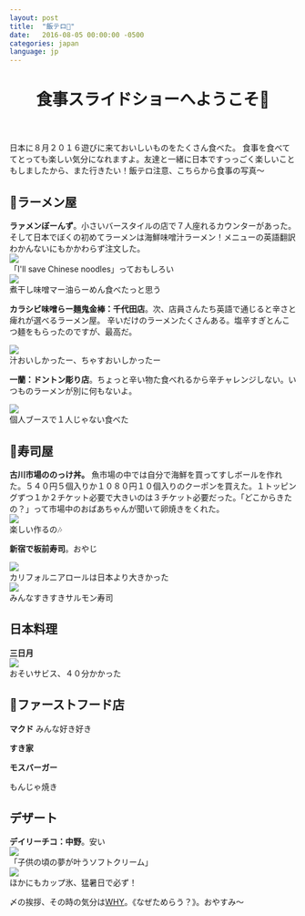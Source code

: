 ```yaml
---
layout: post
title:  "飯テロ🍻"
date:   2016-08-05 00:00:00 -0500
categories: japan
language: jp
---
```

<header><h1>食事スライドショーへようこそ🍴</h1></header>
日本に８月２０１６遊びに来ておいしいものをたくさん食べた。 食事を食べててとっても楽しい気分になれますよ。友達と一緒に日本ですっっごく楽しいこともしましたから、また行きたい！飯テロ注意、こちらから食事の写真〜

<h2>🌟ラーメン屋</h2>
<strong>ラァメンぼーんず</strong>。小さいバースタイルの店で７人座れるカウンターがあった。そして日本でぼくの初めてラーメンは海鮮味噌汁ラーメン！メニューの英語翻訳わかんないにもかかわらず注文した。

<div class="capContainer">
	<img class="blogpic" src="/photos/food/aomori_menu.jpg" />
	<div class="caption">
		「I'll save Chinese noodles」っておもしろい
	</div>
</div>

<div class="capContainer">
	<img class="blogpic" src="/photos/food/aomori_miso.jpg" />
	<div class="caption">
		煮干し味噌マー油らーめん食べたっと思う
	</div>
</div>

<strong>カラシビ味噌らー麺鬼金棒：千代田店</strong>。次、店員さんたち英語で通じると辛さと痺れが選べるラーメン屋。 辛いだけのラーメンたくさんある。塩辛すぎとんこつ麺をもらったのですが、最高だ。

<div class="capContainer">
	<img class="blogpic" src="/photos/food/tokyo_ramen.jpg" />
	<div class="caption">
		汁おいしかったー、ちゃすおいしかったー
	</div>
</div>

<strong>一蘭：ドントン彫り店</strong>。ちょっと辛い物た食べれるから辛チャレンジしない。いつものラーメンが別に何もないよ。
<div class="capContainer">
	<img class="blogpic" src="/photos/food/osaka_ichiran.jpg" />
	<div class="caption">
		個人ブースで１人じゃない食べた
	</div>
</div>


<h2>🌟寿司屋</h2>
<strong>古川市場ののっけ丼。</strong> 魚市場の中では自分で海鮮を買ってすしボールを作れた。５４０円５個入りか１０８０円１０個入りのクーポンを買えた。１トッピングずつ１か２チケット必要で大きいのは３チケット必要だった。「どこからきたの？」って市場中のおばあちゃんが聞いて卵焼きをくれた。
<div class="capContainer">
	<img class="blogpic" src="/photos/food/aomori_nokkedon.jpg" />
	<div class="caption">
		楽しい作るの🎶
	</div>
</div>

<strong>新宿で板前寿司</strong>。おやじ
<div class="capContainer">
	<img class="blogpic" src="/photos/food/tokyo_sushi2.jpg" />
	<div class="caption">
		カリフォルニアロールは日本より大きかった
	</div>
</div>

<div class="capContainer">
	<img class="blogpic" src="/photos/food/tokyo_sushi.jpg" />
	<div class="caption">
		みんなすきすきサルモン寿司
	</div>
</div>


<h2>日本料理</h2>
<strong>三日月</strong>
<div class="capContainer">
	<img class="blogpic" src="/photos/food/kyoto_teishoku.jpg" />
	<div class="caption">
		おそいサビス、４０分かかった
	</div>
</div>



<h2>🌟ファーストフード店</h2>
<strong>マクド</strong> みんな好き好き

<strong>すき家</strong>

<strong>モスバーガー</strong>


もんじゃ焼き


<h2>デザート</h2>
<strong>デイリーチコ：中野</strong>。安い
<div class="capContainer">
	<img class="blogpic" src="/photos/food/tokyo_nakano_nagai_aisu.jpg" />
	<div class="caption">
		「子供の頃の夢が叶うソフトクリーム」
	</div>
</div>


<div class="capContainer">
	<img class="blogpic" src="/photos/food/nara_kappu_goori.jpg" />
	<div class="caption">
		ほかにもカップ氷、猛暑日で必ず！
	</div>
</div>


〆の挨拶、その時の気分は<a href="https://www.youtube.com/watch?v=WkdtmT8A2iY">WHY</a>。《なぜためらう？》。おやすみ〜
